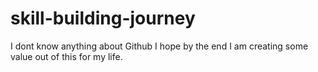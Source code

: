 # skill-building-journey

I dont know anything about Github I hope by the end I am creating some value out of this for my life.
